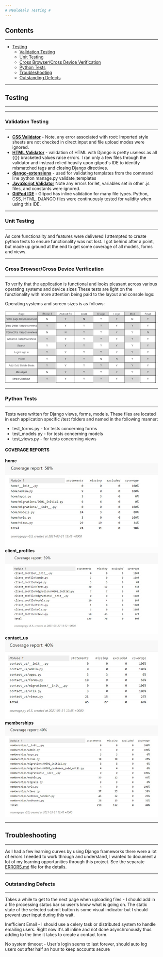 ```yaml
---
# Mealdeals Testing #
---
```

## Contents ##
---

* [Testing](#Testing)
    * [Validation Testing](#ValidationTesting)
    * [Unit Testing](#UnitTesting)
    * [Cross Browser/Cross Device Verification](#CrossBrowser)
    * [Python Tests](#PythonTests)
    * [Troubleshooting](#Troubleshooting)
    * [Outstanding Defects](#OutstandingDefects)

---

<a name="Testing"></a>
## Testing ##
---

---

<a name="ValidationTesting"></a>
### Validation Testing ###
---
* [**CSS Validator**](https://jigsaw.w3.org/css-validator/) - Note, any error associated with root: Imported style sheets are not checked in direct input and file upload modes were ignored.
* [**HTML Validator**](https://jigsaw.w3.org/css-validator/) - validation of HTML with Django is pretty useless as all {{}} bracketed values raise errors. I ran only a few files through the validator and instead relied heavily upon gitpod's IDE to identify mismatched tags and closing Django directives.
* [**django-extensions**](https://pypi.org/project/django-extensions/) - used for validating templates from the command line python manage.py validate_templates
* [**JavaScript Validator**](https://beautifytools.com/javascript-validator.php) Note any errors for let, variables set in other .js files, and constants were ignored. 
* [**GitPod IDE**](https://gitpod.io/) - Gitpod has inline validation for many file types. Python, CSS, HTML, DJANGO files were continuously tested for validity when using this IDE.


---

<a name="UnitTesting"></a>
### Unit Testing ###
---

As core functionality and features were delivered I attempted to create python tests to ensure functionality was not lost. I got behind after a point, but made up ground at the end to get some coverage of all models, forms and views.

---

<a name="CrossBrowser"></a>
### Cross Browser/Cross Device Verification ###
---

To verify that the application is functional and looks pleasant across various operating systems and device sizes
These tests are light on the functionality with more attention being paid to the layout and console logs:

Operating systems and screen sizes is as follows:

![Testing](static/media/readme_media/responsiveTest.jpg)



---

<a name="PythonTests"></a>
### Python Tests ###
---

Tests were written for Django views, forms, models. These files are located in each application specific /test folders and named in the following manner:

* test_forms.py - for tests concerning forms
* test_models.py - for tests concerning models
* test_views.py - for tests concerning views

#### COVERAGE REPORTS ####

**home**
![coverage](static/media/readme_media/coverage-home.jpg)
**client_profiles**
![coverage](static/media/readme_media/coverage-client_profiles.jpg)
**contact_us**
![coverage](static/media/readme_media/coverage-contact_us.jpg)
**memberships**
![coverage](static/media/readme_media/coverage-memberships.jpg)

---

<a name="Troubleshooting"></a>
## Troubleshooting ##
---

As I had a few learning curves by using Django frameworks there were a lot of errors I needed to work through and understand, I wanted to document a lot of my learning opportunities through this project. See the separate [ERRORS.md](ERRORS.md) file for the details.

---

<a name="Outstanding Defects"></a>
### Outstanding Defects ###
---

Takes a while to get to the next page when uploading files - I should add in a file processing status bar so user's know what is going on. The static state of the selected submit button is some visual indicator but I should prevent user input during this wait.

Inefficient Email - I should use a celery task or distributed system to handle emailing users. Right now it's all inline and not done asynchronously thus adding to the time it takes to create a contact form.

No system timeout - User's login seems to last forever, should auto log users out after half an hour to keep accounts secure
